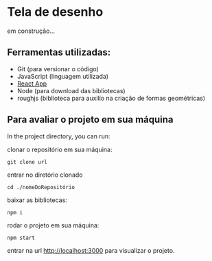 # Tela de desenho

em construção...

## Ferramentas utilizadas:

-   Git (para versionar o código)
-   JavaScript (linguagem utilizada)
-   [React App](https://github.com/facebook/create-react-app)
-   Node (para download das bibliotecas)
-   roughjs (biblioteca para auxilio na criação de formas geométricas)

## Para avaliar o projeto em sua máquina

In the project directory, you can run:

clonar o repositório em sua máquina:

`git clone url`

entrar no diretório clonado

`cd ./nomeDoRepositório`

baixar as bibliotecas:

`npm i`

rodar o projeto em sua máquina:

`npm start`

entrar na url [http://localhost:3000](http://localhost:3000) para visualizar o projeto.
